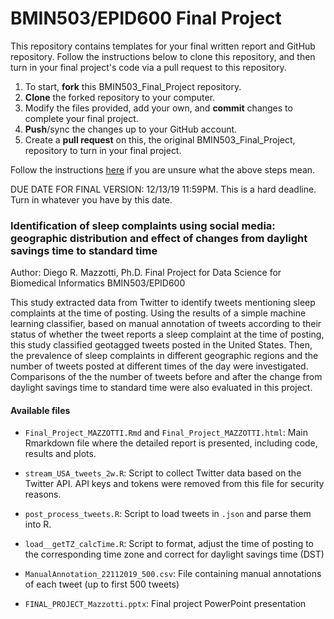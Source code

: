 # BMIN503/EPID600 Final Project

This repository contains templates for your final written report and GitHub repository. Follow the instructions below to clone this repository, and then turn in your final project's code via a pull request to this repository.

1. To start, **fork** this BMIN503_Final_Project repository.
1. **Clone** the forked repository to your computer.
1. Modify the files provided, add your own, and **commit** changes to complete your final project.
1. **Push**/sync the changes up to your GitHub account.
1. Create a **pull request** on this, the original BMIN503_Final_Project, repository to turn in your final project.

Follow the instructions [here][forking] if you are unsure what the above steps mean.

DUE DATE FOR FINAL VERSION: 12/13/19 11:59PM. This is a hard deadline. Turn in whatever you have by this date.


### Identification of sleep complaints using social media: geographic distribution and effect of changes from daylight savings time to standard time

Author: Diego R. Mazzotti, Ph.D.
Final Project for Data Science for Biomedical Informatics BMIN503/EPID600

This study extracted data from Twitter to identify tweets mentioning sleep complaints at the time of posting. Using the results of a simple machine learning classifier, based on manual annotation of tweets according to their status of whether the tweet reports a sleep complaint at the time of posting, this study classified geotagged tweets posted in the United States. Then, the prevalence of sleep complaints in different geographic regions and the number of tweets posted at different times of the day were investigated. Comparisons of the the number of tweets before and after the change from daylight savings time to standard time were also evaluated in this project.

#### Available files

- `Final_Project_MAZZOTTI.Rmd` and `Final_Project_MAZZOTTI.html`: Main Rmarkdown file where the detailed report is presented, including code, results and plots.

- `stream_USA_tweets_2w.R`: Script to collect Twitter data based on the Twitter API. API keys and tokens were removed from this file for security reasons.

- `post_process_tweets.R`: Script to load tweets in `.json` and parse them into R.

- `load__getTZ_calcTime.R`:  Script to format, adjust the time of posting to the corresponding time zone and correct for daylight savings time (DST)

- `ManualAnnotation_22112019_500.csv`: File containing manual annotations of each tweet (up to first 500 tweets)

- `FINAL_PROJECT_Mazzotti.pptx`: Final project PowerPoint presentation





<!-- Links -->
[forking]: https://guides.github.com/activities/forking/


